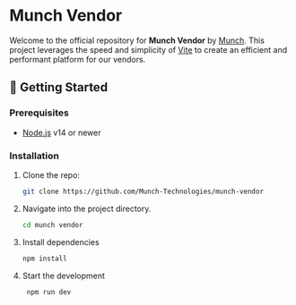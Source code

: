 # Munch Vendor

Welcome to the official repository for **Munch Vendor** by [Munch](https://getmunch.com). This project leverages the speed and simplicity of [Vite](https://vitejs.dev/) to create an efficient and performant platform for our vendors.

## 🚀 Getting Started

### Prerequisites

- [Node.js](https://nodejs.org/) v14 or newer

### Installation

1. Clone the repo:

   ```sh
   git clone https://github.com/Munch-Technologies/munch-vendor
   ```

2. Navigate into the project directory.

   ```sh
   cd munch vendor
   ```

3. Install dependencies

   ```sh
   npm install
   ```

4. Start the development

   ```sh
    npm run dev
   ```
